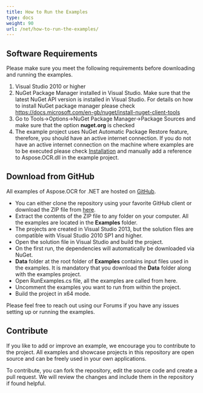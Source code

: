 ```yaml
---
title: How to Run the Examples
type: docs
weight: 90
url: /net/how-to-run-the-examples/
---
```


## **Software Requirements**

Please make sure you meet the following requirements before downloading and running the examples.

1. Visual Studio 2010 or higher
1. NuGet Package Manager installed in Visual Studio. Make sure that the latest NuGet API version is installed in Visual Studio. For details on how to install NuGet package manager please check <https://docs.microsoft.com/en-gb/nuget/install-nuget-client-tools>
1. Go to Tools->Options->NuGet Package Manager->Package Sources and make sure that the option **nuget.org** is checked
1. The example project uses NuGet Automatic Package Restore feature, therefore, you should have an active internet connection. If you do not have an active internet connection on the machine where examples are to be executed please check [Installation](/ocr/net/installation/) and manually add a reference to Aspose.OCR.dll in the example project.

## **Download from GitHub**

All examples of Aspose.OCR for .NET are hosted on [GitHub](https://github.com/aspose-ocr/Aspose.OCR-for-.NET).

- You can either clone the repository using your favorite GitHub client or download the ZIP file from [here](https://github.com/aspose-ocr/Aspose.OCR-for-.NET/archive/master.zip).
- Extract the contents of the ZIP file to any folder on your computer. All the examples are located in the **Examples** folder.
- The projects are created in Visual Studio 2013, but the solution files are compatible with Visual Studio 2010 SP1 and higher.
- Open the solution file in Visual Studio and build the project.
- On the first run, the dependencies will automatically be downloaded via NuGet.
- **Data** folder at the root folder of **Examples** contains input files used in the examples. It is mandatory that you download the **Data** folder along with the examples project.
- Open RunExamples.cs file, all the examples are called from here.
- Uncomment the examples you want to run from within the project.
- Build the project in x64 mode.

Please feel free to reach out using our Forums if you have any issues setting up or running the examples.

## **Contribute**

If you like to add or improve an example, we encourage you to contribute to the project. All examples and showcase projects in this repository are open source and can be freely used in your own applications.

To contribute, you can fork the repository, edit the source code and create a pull request. We will review the changes and include them in the repository if found helpful.
